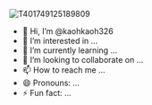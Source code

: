 ![T401749125189809](https://github.com/user-attachments/assets/0384ad42-07c8-42d1-9852-a14012d24281)
- 👋 Hi, I’m @kaohkaoh326
- 👀 I’m interested in ...
- 🌱 I’m currently learning ...
- 💞️ I’m looking to collaborate on ...
- 📫 How to reach me ...
- 😄 Pronouns: ...
- ⚡ Fun fact: ...

<!---
kaohkaoh326/kaohkaoh326 is a ✨ special ✨ repository because its `README.md` (this file) appears on your GitHub profile.
You can click the Preview link to take a look at your changes.
--->
